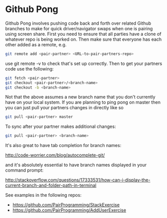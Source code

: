 Github Pong
============

Github Pong involves pushing code back and forth over related Github branches to make for quick driver/navigator swaps when one is pairing using screen share.  First you need to ensure that all parties have a clone of whatever repo is being worked on.  Then make sure that everyone has each other added as a remote, e.g. 

```sh
git remote add <pair-partner> <URL-to-pair-partners-repo>
```
use git remote -v to check that's set up correctly.  Then to get your partners code use the following:

```sh
git fetch <pair-partner>
git checkout <pair-partner>/<branch-name>
git checkout -b <branch-name>
```

Not that the above assumes a new branch name that you don't currently have on your local system.  If you are planning to ping pong on master then you can just pull your partners changes in directly like so

```sh
git pull <pair-partner> master
```

To sync after your partner makes additional changes:

```sh
git pull <pair-partner> <branch-name>
```

It's also great to have tab completion for branch names:

http://code-worrier.com/blog/autocomplete-git/

and it's absolutely essential to have branch names displayed in your command prompt:

http://stackoverflow.com/questions/17333531/how-can-i-display-the-current-branch-and-folder-path-in-terminal

See examples in the following repos:

* https://github.com/PairProgramming/StackExercise
* https://github.com/PairProgramming/AddUserExercise
